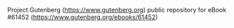Project Gutenberg (https://www.gutenberg.org) public repository for eBook #61452 (https://www.gutenberg.org/ebooks/61452)
